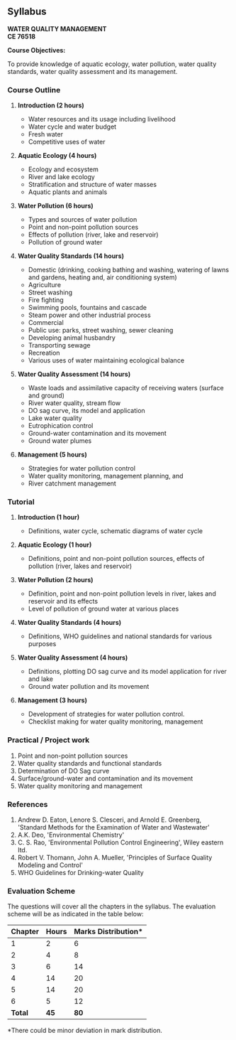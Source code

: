 ## Syllabus

**WATER  QUALITY MANAGEMENT**<br>
**CE 76518**

**Course Objectives:**

To provide knowledge of aquatic ecology, water pollution, water quality standards, water quality assessment and its management.

### **Course Outline**

1. **Introduction (2 hours)**
   * Water resources and its usage including livelihood
   * Water cycle and water budget
   * Fresh water
   * Competitive uses of water

2. **Aquatic Ecology (4 hours)**
   * Ecology and ecosystem
   * River and lake ecology
   * Stratification and structure of water masses
   * Aquatic plants and animals

3. **Water Pollution (6 hours)**
   * Types and sources of water pollution
   * Point and non-point pollution sources
   * Effects of pollution (river, lake and reservoir)
   * Pollution of ground water

4. **Water Quality Standards (14 hours)**
   * Domestic (drinking, cooking bathing and washing, watering of lawns and gardens, heating and, air conditioning system)
   * Agriculture
   * Street washing
   * Fire fighting
   * Swimming pools, fountains and cascade
   * Steam power and other industrial process
   * Commercial
   * Public use: parks, street washing, sewer cleaning
   * Developing animal husbandry
   * Transporting sewage
   * Recreation
   * Various uses of water maintaining ecological balance

5. **Water Quality Assessment (14 hours)**
   * Waste loads and assimilative capacity of receiving waters (surface and ground)
   * River water quality, stream flow
   * DO sag curve, its model and application
   * Lake water quality
   * Eutrophication control
   * Ground-water contamination and its movement
   * Ground water plumes

6. **Management (5 hours)**
   * Strategies for water pollution control
   * Water quality monitoring, management planning, and
   * River catchment management

### **Tutorial**

1. **Introduction (1 hour)**
   * Definitions, water cycle, schematic diagrams of water cycle

2. **Aquatic Ecology (1 hour)**
   * Definitions, point and non-point pollution sources, effects of pollution (river, lakes and reservoir)

3. **Water Pollution (2 hours)**
   * Definition, point and non-point pollution levels in river, lakes and reservoir and its effects
   * Level of pollution of ground water at various places

4. **Water Quality Standards (4 hours)**
   * Definitions, WHO guidelines and national standards for various purposes

5. **Water Quality Assessment (4 hours)**
   * Definitions, plotting DO sag curve and its model application for river and lake
   * Ground water pollution and its movement

6. **Management (3 hours)**
   * Development of strategies for water pollution control.
   * Checklist making for water quality monitoring, management

### **Practical / Project work**

1. Point and non-point pollution sources
2. Water quality standards and functional standards
3. Determination of DO Sag curve
4. Surface/ground-water and contamination and its movement
5. Water quality monitoring and management

### **References**

1. Andrew D. Eaton, Lenore S. Clesceri, and Arnold E. Greenberg, 'Standard Methods for the Examination of Water and Wastewater'
2. A.K. Deo, 'Environmental Chemistry'
3. C. S. Rao, 'Environmental Pollution Control Engineering', Wiley eastern ltd.
4. Robert V. Thomann, John A. Mueller, 'Principles of Surface Quality Modeling and Control'
5. WHO Guidelines for Drinking-water Quality

### **Evaluation Scheme**

The questions will cover all the chapters in the syllabus. The evaluation scheme will be as indicated in the table below:

| Chapter | Hours | Marks Distribution* |
|---|---|---|
| 1 | 2 | 6 |
| 2 | 4 | 8 |
| 3 | 6 | 14 |
| 4 | 14 | 20 |
| 5 | 14 | 20 |
| 6 | 5 | 12 |
| **Total** | **45** | **80** |

*There could be minor deviation in mark distribution. 
